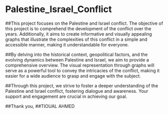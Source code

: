 # Palestine_Israel_Conflict

##This project focuses on the Palestine and Israel conflict. The objective of this project is to comprehend the development of the conflict over the years. Additionally, it aims to create informative and visually appealing graphs that illustrate the complexities of this conflict in a simple and accessible manner, making it understandable for everyone.

##By delving into the historical context, geopolitical factors, and the evolving dynamics between Palestine and Israel, we aim to provide a comprehensive overview. The visual representation through graphs will serve as a powerful tool to convey the intricacies of the conflict, making it easier for a wide audience to grasp and engage with the subject.

##Through this project, we strive to foster a deeper understanding of the Palestine and Israel conflict, fostering dialogue and awareness. Your support and engagement are crucial in achieving our goal.

##Thank you,
##TIOUAL AHMED
